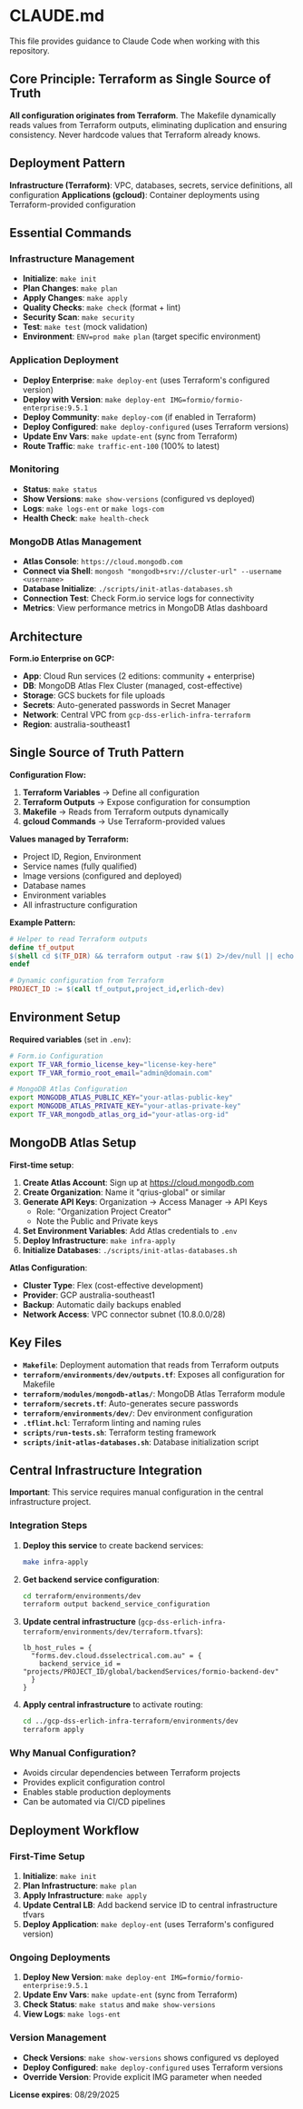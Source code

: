 # CLAUDE.md

This file provides guidance to Claude Code when working with this repository.

## Core Principle: Terraform as Single Source of Truth

**All configuration originates from Terraform**. The Makefile dynamically reads values from Terraform outputs, eliminating duplication and ensuring consistency. Never hardcode values that Terraform already knows.

## Deployment Pattern

**Infrastructure (Terraform)**: VPC, databases, secrets, service definitions, all configuration
**Applications (gcloud)**: Container deployments using Terraform-provided configuration

## Essential Commands

### Infrastructure Management
- **Initialize**: `make init`
- **Plan Changes**: `make plan`
- **Apply Changes**: `make apply`
- **Quality Checks**: `make check` (format + lint)
- **Security Scan**: `make security`
- **Test**: `make test` (mock validation)
- **Environment**: `ENV=prod make plan` (target specific environment)

### Application Deployment  
- **Deploy Enterprise**: `make deploy-ent` (uses Terraform's configured version)
- **Deploy with Version**: `make deploy-ent IMG=formio/formio-enterprise:9.5.1`
- **Deploy Community**: `make deploy-com` (if enabled in Terraform)
- **Deploy Configured**: `make deploy-configured` (uses Terraform versions)
- **Update Env Vars**: `make update-ent` (sync from Terraform)
- **Route Traffic**: `make traffic-ent-100` (100% to latest)

### Monitoring
- **Status**: `make status`
- **Show Versions**: `make show-versions` (configured vs deployed)
- **Logs**: `make logs-ent` or `make logs-com`
- **Health Check**: `make health-check`

### MongoDB Atlas Management
- **Atlas Console**: `https://cloud.mongodb.com`
- **Connect via Shell**: `mongosh "mongodb+srv://cluster-url" --username <username>`
- **Database Initialize**: `./scripts/init-atlas-databases.sh`
- **Connection Test**: Check Form.io service logs for connectivity
- **Metrics**: View performance metrics in MongoDB Atlas dashboard

## Architecture

**Form.io Enterprise on GCP:**
- **App**: Cloud Run services (2 editions: community + enterprise)
- **DB**: MongoDB Atlas Flex Cluster (managed, cost-effective)
- **Storage**: GCS buckets for file uploads
- **Secrets**: Auto-generated passwords in Secret Manager
- **Network**: Central VPC from `gcp-dss-erlich-infra-terraform`
- **Region**: australia-southeast1

## Single Source of Truth Pattern

**Configuration Flow:**
1. **Terraform Variables** → Define all configuration
2. **Terraform Outputs** → Expose configuration for consumption
3. **Makefile** → Reads from Terraform outputs dynamically
4. **gcloud Commands** → Use Terraform-provided values

**Values managed by Terraform:**
- Project ID, Region, Environment
- Service names (fully qualified)
- Image versions (configured and deployed)
- Database names
- Environment variables
- All infrastructure configuration

**Example Pattern:**
```makefile
# Helper to read Terraform outputs
define tf_output
$(shell cd $(TF_DIR) && terraform output -raw $(1) 2>/dev/null || echo $(2))
endef

# Dynamic configuration from Terraform
PROJECT_ID := $(call tf_output,project_id,erlich-dev)
```

## Environment Setup

**Required variables** (set in `.env`):
```bash
# Form.io Configuration
export TF_VAR_formio_license_key="license-key-here"
export TF_VAR_formio_root_email="admin@domain.com"

# MongoDB Atlas Configuration
export MONGODB_ATLAS_PUBLIC_KEY="your-atlas-public-key"
export MONGODB_ATLAS_PRIVATE_KEY="your-atlas-private-key"
export TF_VAR_mongodb_atlas_org_id="your-atlas-org-id"
```

## MongoDB Atlas Setup

**First-time setup**:
1. **Create Atlas Account**: Sign up at https://cloud.mongodb.com
2. **Create Organization**: Name it "qrius-global" or similar
3. **Generate API Keys**: Organization → Access Manager → API Keys
   - Role: "Organization Project Creator"
   - Note the Public and Private keys
4. **Set Environment Variables**: Add Atlas credentials to `.env`
5. **Deploy Infrastructure**: `make infra-apply`
6. **Initialize Databases**: `./scripts/init-atlas-databases.sh`

**Atlas Configuration**:
- **Cluster Type**: Flex (cost-effective development)
- **Provider**: GCP australia-southeast1
- **Backup**: Automatic daily backups enabled
- **Network Access**: VPC connector subnet (10.8.0.0/28)

## Key Files

- **`Makefile`**: Deployment automation that reads from Terraform outputs
- **`terraform/environments/dev/outputs.tf`**: Exposes all configuration for Makefile
- **`terraform/modules/mongodb-atlas/`**: MongoDB Atlas Terraform module
- **`terraform/secrets.tf`**: Auto-generates secure passwords
- **`terraform/environments/dev/`**: Dev environment configuration
- **`.tflint.hcl`**: Terraform linting and naming rules
- **`scripts/run-tests.sh`**: Terraform testing framework
- **`scripts/init-atlas-databases.sh`**: Database initialization script

## Central Infrastructure Integration

**Important**: This service requires manual configuration in the central infrastructure project.

### Integration Steps

1. **Deploy this service** to create backend services:
   ```bash
   make infra-apply
   ```

2. **Get backend service configuration**:
   ```bash
   cd terraform/environments/dev
   terraform output backend_service_configuration
   ```

3. **Update central infrastructure** (`gcp-dss-erlich-infra-terraform/environments/dev/terraform.tfvars`):
   ```hcl
   lb_host_rules = {
     "forms.dev.cloud.dsselectrical.com.au" = {
       backend_service_id = "projects/PROJECT_ID/global/backendServices/formio-backend-dev"
     }
   }
   ```

4. **Apply central infrastructure** to activate routing:
   ```bash
   cd ../gcp-dss-erlich-infra-terraform/environments/dev
   terraform apply
   ```

### Why Manual Configuration?
- Avoids circular dependencies between Terraform projects
- Provides explicit configuration control
- Enables stable production deployments
- Can be automated via CI/CD pipelines

## Deployment Workflow

### First-Time Setup
1. **Initialize**: `make init`
2. **Plan Infrastructure**: `make plan`
3. **Apply Infrastructure**: `make apply`
4. **Update Central LB**: Add backend service ID to central infrastructure tfvars
5. **Deploy Application**: `make deploy-ent` (uses Terraform's configured version)

### Ongoing Deployments
1. **Deploy New Version**: `make deploy-ent IMG=formio/formio-enterprise:9.5.1`
2. **Update Env Vars**: `make update-ent` (sync from Terraform)
3. **Check Status**: `make status` and `make show-versions`
4. **View Logs**: `make logs-ent`

### Version Management
- **Check Versions**: `make show-versions` shows configured vs deployed
- **Deploy Configured**: `make deploy-configured` uses Terraform versions
- **Override Version**: Provide explicit IMG parameter when needed

**License expires**: 08/29/2025